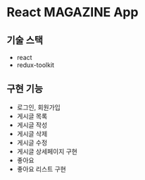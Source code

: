 # React MAGAZINE App

## 기술 스택

<ul>
  <li>react</li>
  <li>redux-toolkit</li>
</ul>

## 구현 기능

<ul>
  <li>로그인, 회원가입</li>
  <li>게시글 목록</li>
  <li>게시글 작성</li>
  <li>게시글 삭제</li>
  <li>게시글 수정</li>
  <li>게시글 상세페이지 구현</li>
  <li>좋아요</li>
  <li>좋아요 리스트 구현</li>
</ul>
